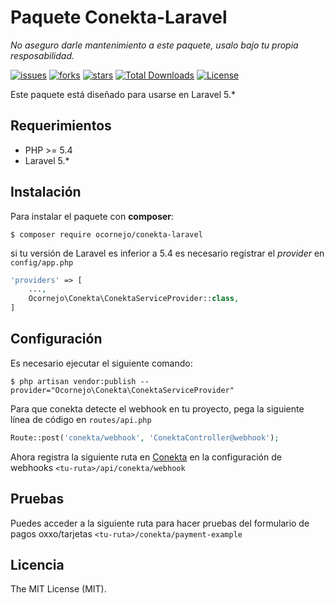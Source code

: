 # Paquete Conekta-Laravel

_No aseguro darle mantenimiento a este paquete, usalo bajo tu propia resposabilidad._

[![issues](https://img.shields.io/github/issues/ocornejot/conekta-laravel)](https://github.com)
[![forks](https://img.shields.io/github/forks/ocornejot/conekta-laravel)](https://github.com)
[![stars](https://img.shields.io/github/stars/ocornejot/conekta-laravel)](https://github.com)
[![Total Downloads](https://poser.pugx.org/ocornejo/conekta-laravel/downloads.png)](https://packagist.org/packages/ocornejo/conekta-laravel)
[![License](https://img.shields.io/github/license/mashape/apistatus.svg)](https://packagist.org/packages/ocornejo/conekta-laravel)

Este paquete está diseñado para usarse en Laravel 5.*

## Requerimientos

* PHP >= 5.4
* Laravel 5.*

## Instalación

Para instalar el paquete con **composer**:

```
$ composer require ocornejo/conekta-laravel
```

si tu versión de Laravel es inferior a 5.4 es necesario registrar el _provider_ en `config/app.php`

```php
'providers' => [
    ...,
    Ocornejo\Conekta\ConektaServiceProvider::class,
]
```

## Configuración
Es necesario ejecutar el siguiente comando:

```
$ php artisan vendor:publish --provider="Ocornejo\Conekta\ConektaServiceProvider"
```

Para que conekta detecte el webhook en tu proyecto, pega la siguiente línea de código en `routes/api.php`

```php
Route::post('conekta/webhook', 'ConektaController@webhook');
```
Ahora registra la siguiente ruta en [Conekta](https://admin.conekta.com/settings/webhooks) en la configuración de webhooks `<tu-ruta>/api/conekta/webhook`


## Pruebas

Puedes acceder a la siguiente ruta para hacer pruebas del formulario de pagos oxxo/tarjetas
`<tu-ruta>/conekta/payment-example`

## Licencia

The MIT License (MIT). 

